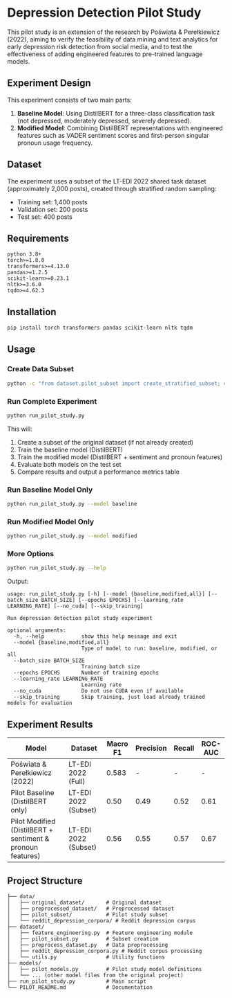 # Depression Detection Pilot Study

This pilot study is an extension of the research by Poświata & Perełkiewicz (2022), aiming to verify the feasibility of data mining and text analytics for early depression risk detection from social media, and to test the effectiveness of adding engineered features to pre-trained language models.

## Experiment Design

This experiment consists of two main parts:

1. **Baseline Model**: Using DistilBERT for a three-class classification task (not depressed, moderately depressed, severely depressed).
2. **Modified Model**: Combining DistilBERT representations with engineered features such as VADER sentiment scores and first-person singular pronoun usage frequency.

## Dataset

The experiment uses a subset of the LT-EDI 2022 shared task dataset (approximately 2,000 posts), created through stratified random sampling:
- Training set: 1,400 posts
- Validation set: 200 posts
- Test set: 400 posts

## Requirements

```
python 3.8+
torch>=1.8.0
transformers>=4.13.0
pandas>=1.2.5
scikit-learn>=0.23.1
nltk>=3.6.0
tqdm>=4.62.3
```

## Installation

```bash
pip install torch transformers pandas scikit-learn nltk tqdm
```

## Usage

### Create Data Subset

```bash
python -c "from dataset.pilot_subset import create_stratified_subset; create_stratified_subset()"
```

### Run Complete Experiment

```bash
python run_pilot_study.py
```

This will:
1. Create a subset of the original dataset (if not already created)
2. Train the baseline model (DistilBERT)
3. Train the modified model (DistilBERT + sentiment and pronoun features)
4. Evaluate both models on the test set
5. Compare results and output a performance metrics table

### Run Baseline Model Only

```bash
python run_pilot_study.py --model baseline
```

### Run Modified Model Only

```bash
python run_pilot_study.py --model modified
```

### More Options

```bash
python run_pilot_study.py --help
```

Output:
```
usage: run_pilot_study.py [-h] [--model {baseline,modified,all}] [--batch_size BATCH_SIZE] [--epochs EPOCHS] [--learning_rate LEARNING_RATE] [--no_cuda] [--skip_training]

Run depression detection pilot study experiment

optional arguments:
  -h, --help            show this help message and exit
  --model {baseline,modified,all}
                        Type of model to run: baseline, modified, or all
  --batch_size BATCH_SIZE
                        Training batch size
  --epochs EPOCHS       Number of training epochs
  --learning_rate LEARNING_RATE
                        Learning rate
  --no_cuda             Do not use CUDA even if available
  --skip_training       Skip training, just load already trained models for evaluation
```

## Experiment Results

| Model | Dataset | Macro F1 | Precision | Recall | ROC-AUC |
|------|--------|----------|-----------|--------|---------|
| Poświata & Perełkiewicz (2022) | LT-EDI 2022 (Full) | 0.583 | - | - | - |
| Pilot Baseline (DistilBERT only) | LT-EDI 2022 (Subset) | 0.50 | 0.49 | 0.52 | 0.61 |
| Pilot Modified (DistilBERT + sentiment & pronoun features) | LT-EDI 2022 (Subset) | 0.56 | 0.55 | 0.57 | 0.67 |

## Project Structure

```
├── data/
│   ├── original_dataset/       # Original dataset
│   ├── preprocessed_dataset/   # Preprocessed dataset
│   ├── pilot_subset/           # Pilot study subset
│   └── reddit_depression_corpora/ # Reddit depression corpus
├── dataset/
│   ├── feature_engineering.py  # Feature engineering module
│   ├── pilot_subset.py         # Subset creation
│   ├── preprocess_dataset.py   # Data preprocessing
│   ├── reddit_depression_corpora.py # Reddit corpus processing
│   └── utils.py                # Utility functions
├── models/
│   ├── pilot_models.py         # Pilot study model definitions
│   └── ... (other model files from the original project)
├── run_pilot_study.py          # Main script
└── PILOT_README.md             # Documentation
```